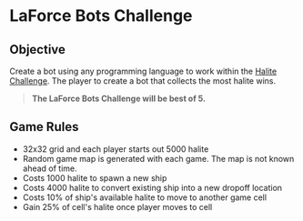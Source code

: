 # LaForce Bots Challenge

## Objective
Create a bot using any programming language to work within the [Halite Challenge](https://2018.halite.io/). The player to create a bot that collects the most halite wins. 

> **The LaForce Bots Challenge will be best of 5.**

## Game Rules
- 32x32 grid and each player starts out 5000 halite
- Random game map is generated with each game. The map is not known ahead of time.
- Costs 1000 halite to spawn a new ship
- Costs 4000 halite to convert existing ship into a new dropoff location
- Costs 10% of ship's available halite to move to another game cell
- Gain 25% of cell's halite once player moves to cell